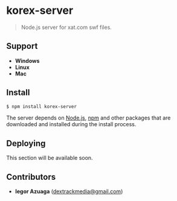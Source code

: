 # korex-server
> Node.js server for xat.com swf files.

## Support
* **Windows**
* **Linux**
* **Mac**

## Install
```sh
$ npm install korex-server
```
The server depends on [Node.js](http://nodejs.org/), [npm](http://npmjs.org/) and other packages that are downloaded and installed during the install process.

## Deploying
This section will be available soon.

## Contributors
* **Iegor Azuaga** (dextrackmedia@gmail.com)
